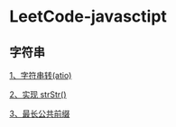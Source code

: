 # LeetCode-javasctipt
## 字符串

[1、字符串转(atio)](https://github.com/king-lxt/LeetCode-javasctipt/issues/1 )

[2、实现 strStr()](https://github.com/king-lxt/LeetCode-javasctipt/issues/2 )

[3、最长公共前缀](https://github.com/king-lxt/LeetCode-javasctipt/issues/3 )
